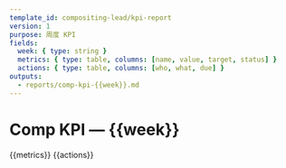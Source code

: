 ```yaml
---
template_id: compositing-lead/kpi-report
version: 1
purpose: 周度 KPI
fields:
  week: { type: string }
  metrics: { type: table, columns: [name, value, target, status] }
  actions: { type: table, columns: [who, what, due] }
outputs:
  - reports/comp-kpi-{{week}}.md
---
```


# Comp KPI — {{week}}

{{metrics}}
{{actions}}
